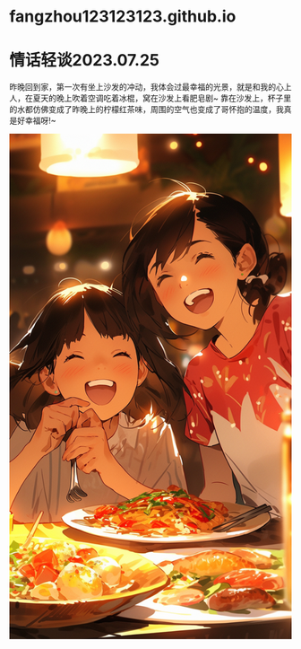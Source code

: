 # fangzhou123123123.github.io
<!DOCTYPE html>
<html>
<head>
    <title>我的网页</title>
</head>
<body>
    <h1>情话轻谈2023.07.25</h1>
    <p>昨晚回到家，第一次有坐上沙发的冲动，我体会过最幸福的光景，就是和我的心上人，在夏天的晚上吹着空调吃着冰棍，窝在沙发上看肥皂剧~
靠在沙发上，杯子里的水都仿佛变成了昨晚上的柠檬红茶味，周围的空气也变成了哥怀抱的温度，我真是好幸福呀!~
</p>
    <img src="fangzhou_Two_girlsclose-up_dinner_cheerful_atmospheresuper_det_28492777-6eaa-45eb-9de6-4f6b857d0d90.png" alt="我的图片">
</body>
</html>
